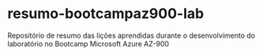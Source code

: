 # resumo-bootcampaz900-lab
Repositório de resumo das lições aprendidas durante  o desenvolvimento do laboratório no Bootcamp Microsoft Azure AZ-900
